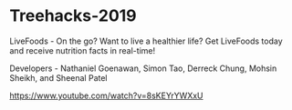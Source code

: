 # Treehacks-2019
LiveFoods - On the go? Want to live a healthier life? Get LiveFoods today and receive nutrition facts in real-time!

Developers - Nathaniel Goenawan, Simon Tao, Derreck Chung, Mohsin Sheikh, and Sheenal Patel

https://www.youtube.com/watch?v=8sKEYrYWXxU
